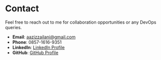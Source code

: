 # Contact

Feel free to reach out to me for collaboration opportunities or any DevOps queries.

- **Email**: [aazizzailani@gmail.com](mailto:aazizzailani@gmail.com)
- **Phone**: 0857-1616-9351
- **LinkedIn**: [LinkedIn Profile](https://linkedin.com/in/username)
- **GitHub**: [GitHub Profile](https://github.com/username)
